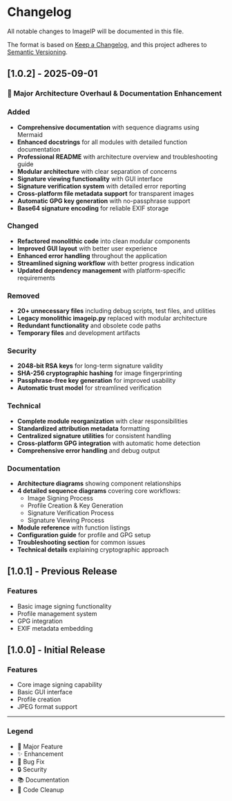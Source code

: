 # Changelog

All notable changes to ImageIP will be documented in this file.

The format is based on [Keep a Changelog](https://keepachangelog.com/en/1.0.0/),
and this project adheres to [Semantic Versioning](https://semver.org/spec/v2.0.0.html).

## [1.0.2] - 2025-09-01

### 🎉 Major Architecture Overhaul & Documentation Enhancement

### Added
- **Comprehensive documentation** with sequence diagrams using Mermaid
- **Enhanced docstrings** for all modules with detailed function documentation
- **Professional README** with architecture overview and troubleshooting guide
- **Modular architecture** with clear separation of concerns
- **Signature viewing functionality** with GUI interface
- **Signature verification system** with detailed error reporting
- **Cross-platform file metadata support** for transparent images
- **Automatic GPG key generation** with no-passphrase support
- **Base64 signature encoding** for reliable EXIF storage

### Changed
- **Refactored monolithic code** into clean modular components
- **Improved GUI layout** with better user experience
- **Enhanced error handling** throughout the application
- **Streamlined signing workflow** with better progress indication
- **Updated dependency management** with platform-specific requirements

### Removed
- **20+ unnecessary files** including debug scripts, test files, and utilities
- **Legacy monolithic imageip.py** replaced with modular architecture
- **Redundant functionality** and obsolete code paths
- **Temporary files** and development artifacts

### Security
- **2048-bit RSA keys** for long-term signature validity
- **SHA-256 cryptographic hashing** for image fingerprinting
- **Passphrase-free key generation** for improved usability
- **Automatic trust model** for streamlined verification

### Technical
- **Complete module reorganization** with clear responsibilities
- **Standardized attribution metadata** formatting
- **Centralized signature utilities** for consistent handling
- **Cross-platform GPG integration** with automatic home detection
- **Comprehensive error handling** and debug output

### Documentation
- **Architecture diagrams** showing component relationships
- **4 detailed sequence diagrams** covering core workflows:
  - Image Signing Process
  - Profile Creation & Key Generation
  - Signature Verification Process
  - Signature Viewing Process
- **Module reference** with function listings
- **Configuration guide** for profile and GPG setup
- **Troubleshooting section** for common issues
- **Technical details** explaining cryptographic approach

## [1.0.1] - Previous Release

### Features
- Basic image signing functionality
- Profile management system
- GPG integration
- EXIF metadata embedding

## [1.0.0] - Initial Release

### Features
- Core image signing capability
- Basic GUI interface
- Profile creation
- JPEG format support

---

### Legend
- 🎉 Major Feature
- ✨ Enhancement
- 🐛 Bug Fix
- 🔒 Security
- 📚 Documentation
- 🧹 Code Cleanup
